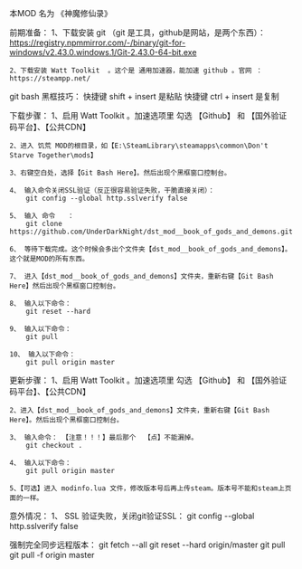 本MOD 名为  《神魔修仙录》



前期准备：
    1、下载安装 git  （git 是工具，github是网站，是两个东西）： https://registry.npmmirror.com/-/binary/git-for-windows/v2.43.0.windows.1/Git-2.43.0-64-bit.exe
    
    2、下载安装 Watt Toolkit  。这个是 通用加速器，能加速 github 。官网 ：  https://steampp.net/
    
git bash 黑框技巧：
    快捷键 shift + insert  是粘贴
    快捷键 ctrl + insert 是复制

下载步骤：
    1、启用 Watt Toolkit 。加速选项里  勾选 【Github】  和 【国外验证码平台】、【公共CDN】

    2、进入 饥荒 MOD的根目录，如【E:\SteamLibrary\steamapps\common\Don't Starve Together\mods】

    3、右键空白处，选择【Git Bash Here】。然后出现个黑框窗口控制台。

    4、 输入命令关闭SSL验证（反正很容易验证失败，干脆直接关闭）：
        git config --global http.sslverify false

    5、 输入 命令   ：     
        git clone https://github.com/UnderDarkNight/dst_mod__book_of_gods_and_demons.git

    6、 等待下载完成。这个时候会多出个文件夹【dst_mod__book_of_gods_and_demons】。这个就是MOD的所有东西。

    7、 进入【dst_mod__book_of_gods_and_demons】文件夹，重新右键【Git Bash Here】然后出现个黑框窗口控制台。

    8、 输入以下命令：
        git reset --hard
    
    9、 输入以下命令：
        git pull
    
    10、 输入以下命令：
        git pull origin master

更新步骤：
    1、启用 Watt Toolkit 。加速选项里  勾选 【Github】  和 【国外验证码平台】、【公共CDN】

    2、进入【dst_mod__book_of_gods_and_demons】文件夹，重新右键【Git Bash Here】。然后出现个黑框窗口控制台。

    3、 输入命令： 【注意！！！】最后那个  【点】不能漏掉。
        git checkout .
    
    4、 输入以下命令：
        git pull origin master

    5、【可选】进入 modinfo.lua 文件，修改版本号后再上传steam。版本号不能和steam上页面的一样。

意外情况：
    1、 SSL 验证失败，关闭git验证SSL：  git config --global http.sslverify false

强制完全同步远程版本：
    git fetch --all
    git reset --hard origin/master
    git pull 
    git pull -f origin master